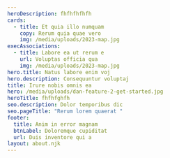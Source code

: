 ```yaml
---
heroDescription: fhfhfhfhfh
cards:
  - title: Et quia illo numquam
    copy: Rerum quia quae vero
    img: /media/uploads/2023-map.jpg
execAssociations:
  - title: Labore ea ut rerum e
    url: Voluptas officia qua
    img: /media/uploads/2023-map.jpg
hero.title: Natus labore enim voj
hero.description: Consequuntur voluptaj
title: Irure nobis omnis ea
hero: /media/uploads/dan-feature-2-get-started.jpg
heroTitle: fhfhfghfh
seo.description: Dolor temporibus dic
seo.pageTitle: "Rerum lorem quaerat "
footer:
  title: Anim in error magnam
  btnLabel: Doloremque cupiditat
  url: Duis inventore qui a
layout: about.njk
---
```

